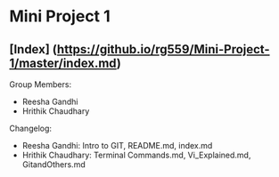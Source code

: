 # Mini Project 1
## [Index] (https://github.io/rg559/Mini-Project-1/master/index.md)


Group Members:
  * Reesha Gandhi
  * Hrithik Chaudhary
  
Changelog:
  * Reesha Gandhi: Intro to GIT, README.md, index.md
  * Hrithik Chaudhary: Terminal Commands.md, Vi_Explained.md, GitandOthers.md

